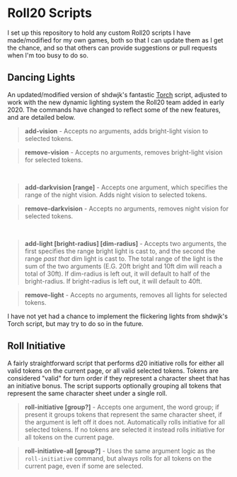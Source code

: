 # Roll20 Scripts

I set up this repository to hold any custom Roll20 scripts I have made/modified for my own games, both so that I can update them as I get the chance, and so that others can provide suggestions or pull requests when I'm too busy to do so.

## Dancing Lights

An updated/modified version of shdwjk's fantastic [Torch](https://gist.github.com/shdwjk/342cb67457936702fd8a) script, adjusted to work with the new dynamic lighting system the Roll20 team added in early 2020.  The commands have changed to reflect some of the new features, and are detailed below.

> **add-vision** - Accepts no arguments, adds bright-light vision to selected tokens.

> **remove-vision** - Accepts no arguments, removes bright-light vision for selected tokens.

&nbsp;

> **add-darkvision [range]** - Accepts one argument, which specifies the range of the night vision. Adds night vision to selected tokens.

> **remove-darkvision** - Accepts no arguments, removes night vision for selected tokens.

&nbsp;

> **add-light [bright-radius] [dim-radius]** - Accepts two arguments, the first specifies the range bright light is cast to, and the second the range *past that* dim light is cast to. The total range of the light is the sum of the two arguments (E.G. 20ft bright and 10ft dim will reach a total of 30ft).  If dim-radius is left out, it will default to half of the bright-radius.  If bright-radius is left out, it will default to 40ft.

> **remove-light** - Accepts no arguments, removes all lights for selected tokens.

I have not yet had a chance to implement the flickering lights from shdwjk's Torch script, but may try to do so in the future.

## Roll Initiative

A fairly straightforward script that performs d20 initiative rolls for either all valid tokens on the current page, or all valid selected tokens.  Tokens are considered "valid" for turn order if they represent a character sheet that has an initiative bonus.  The script supports optionally grouping all tokens that represent the same character sheet under a single roll.

> **roll-initiative [group?]** - Accepts one argument, the word group; if present it groups tokens that represent the same character sheet, if the argument is left off it does not.  Automatically rolls initiative for all selected tokens.  If no tokens are selected it instead rolls initiative for all tokens on the current page.

> **roll-initiative-all [group?]** - Uses the same argument logic as the `roll-initiative` command, but always rolls for all tokens on the current page, even if some are selected.